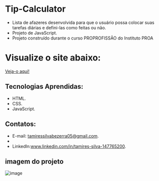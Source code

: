 # Tip-Calculator

- Lista de afazeres desenvolvida para que o usuário possa colocar suas tarefas diárias e defini-las como feitas ou não.
- Projeto de JavaScript.
- Projeto construído durante o curso PROPROFISSÃO do Instituto PROA

# Visualize o site abaixo:

[Veja-o aqui!](https://tip-calculator-lovat-delta.vercel.app/)


## Tecnologias Aprendidas:

- HTML.
- CSS.
- JavaScript.

## Contatos:

- E-mail: [tamiressilvabezerra05@gmail.com](mailto:tamiressilvabezerra05@gmail.com).
- 
- LinkedIn:www.linkedin.com/in/tamires-silva-147765200.

## imagem do projeto


![image](https://github.com/tamiressil/Tip-Calculator/assets/163886976/73557319-416c-4035-b815-5d87aa80c6f3)
